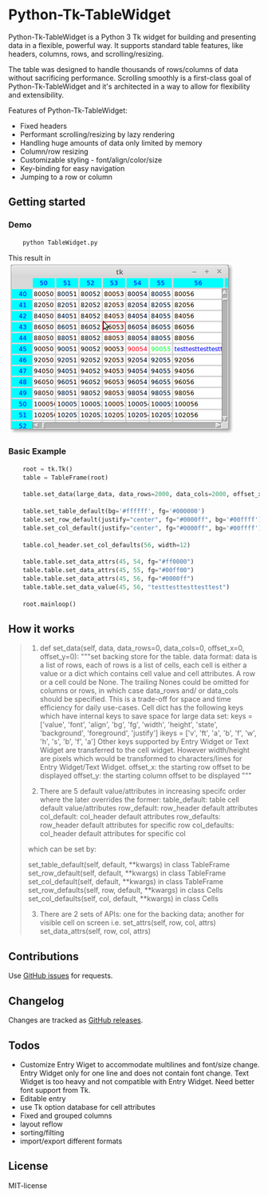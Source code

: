 Python-Tk-TableWidget
====================================

Python-Tk-TableWidget is a Python 3 Tk widget for building and presenting data in a flexible, powerful way. It supports standard table features, like headers, columns, rows, and scrolling/resizing.

The table was designed to handle thousands of rows/columns of data without sacrificing performance. Scrolling smoothly is a first-class goal of Python-Tk-TableWidget and it's architected in a way to allow for flexibility and extensibility.

Features of Python-Tk-TableWidget:
* Fixed headers
* Performant scrolling/resizing by lazy rendering
* Handling huge amounts of data only limited by memory
* Column/row resizing
* Customizable styling - font/align/color/size
* Key-binding for easy navigation
* Jumping to a row or column

Getting started
---------------

### Demo
```bash
    python TableWidget.py
```
This result in ![screenshot](screenshot.png)

### Basic Example

```python
    root = tk.Tk()
    table = TableFrame(root)
    
    table.set_data(large_data, data_rows=2000, data_cols=2000, offset_x=50, offset_y=40)
    
    table.set_table_default(bg='#ffffff', fg='#000000')
    table.set_row_default(justify="center", fg="#0000ff", bg='#00ffff')
    table.set_col_default(justify="center", fg="#0000ff", bg='#00ffff')

    table.col_header.set_col_defaults(56, width=12)
    
    table.table.set_data_attrs(45, 54, fg="#ff0000")
    table.table.set_data_attrs(45, 55, fg="#00ff00")
    table.table.set_data_attrs(45, 56, fg="#0000ff")
    table.table.set_data_value(45, 56, "testtesttesttesttest")
    
    root.mainloop()
```

How it works
------------

>1.    def set_data(self, data, data_rows=0, data_cols=0, offset_x=0, offset_y=0):
>        """set backing store for the table.
>        data format:
>        data is a list of rows, each of rows is a list of cells, each cell
>        is either a value or a dict which contains cell value and cell
>        attributes. A row or a cell could be None. The trailing Nones 
>        could be omitted for columns or rows, in which case data_rows and/
>        or data_cols should be specified. This is a trade-off for space and
>        time efficiency for daily use-cases.
>        Cell dict has the following keys which have internal keys to save
>        space for large data set:
>        keys = ['value', 'font', 'align', 'bg', 'fg', 'width', 'height',
>                'state', 'background', 'foreground', 'justify']
>        ikeys = ['v', 'ft', 'a', 'b', 'f', 'w', 'h',
>                 's', 'b', 'f', 'a']
>        Other keys supported by Entry Widget or Text Widget are transferred
>        to the cell widget. However width/height are pixels which would be
>        transformed to characters/lines for Entry Widget/Text Widget.
>        offset_x: the starting row offset to be displayed
>        offset_y: the starting column offset to be displayed
>        """
>
>2.  There are 5 default value/attributes in increasing specifc order where the later overrides the former:
>    table_default: table cell default value/attributes
>    row_default: row_header default attributes
>    col_default: col_header default attributes
>    row_defaults: row_header default attributes for specific row
>    col_defaults: col_header default attributes for specific col
>    
>    which can be set by:
>    
>    set_table_default(self, default, **kwargs) in class TableFrame
>    set_row_default(self, default, **kwargs) in class TableFrame
>    set_col_default(self, default, **kwargs) in class TableFrame
>    set_row_defaults(self, row, default, **kwargs) in class Cells
>    set_col_defaults(self, col, default, **kwargs) in class Cells
>    
>3.  There are 2 sets of APIs: one for the backing data; another for visible cell on screen
>    i.e.
>    set_attrs(self, row, col, attrs)
>    set_data_attrs(self, row, col, attrs)

Contributions
------------

Use [GitHub issues](https://github.com/michaelben/Python-Tk-TableWidget/issues) for requests.

Changelog
---------

Changes are tracked as [GitHub releases](https://github.com/michaelben/Python-Tk-TableWidget/releases).

Todos
-----
* Customize Entry Wiget to accommodate multilines and font/size change. Entry Widget only for one line and does not contain font change. Text Widget is too heavy and not compatible with Entry Widget. Need better font support from Tk.
* Editable entry
* use Tk option database for cell attributes
* Fixed and grouped columns
* layout reflow
* sorting/filting
* import/export different formats

License
-------

MIT-license
